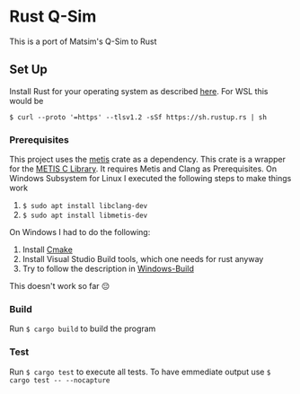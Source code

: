 # Rust Q-Sim

This is a port of Matsim's Q-Sim to Rust

## Set Up

Install Rust for your operating system as described [here](https://www.rust-lang.org/tools/install). For WSL this would
be

```
$ curl --proto '=https' --tlsv1.2 -sSf https://sh.rustup.rs | sh
```

### Prerequisites

This project uses the [metis](https://crates.io/crates/metis) crate as a dependency.
This crate is a wrapper for the [METIS C Library](https://github.com/KarypisLab/METIS).
It requires Metis and Clang as Prerequisites. On Windows Subsystem for Linux I executed the following steps to make
things work

1. `$ sudo apt install libclang-dev`
2. `$ sudo apt install libmetis-dev`

On Windows I had to do the following:

1. Install [Cmake](https://cmake.org/download/)
2. Install Visual Studio Build tools, which one needs for rust anyway
3. Try to follow the description in [Windows-Build](https://github.com/KarypisLab/METIS/blob/master/BUILD-Windows.txt)

This doesn't work so far 😔

### Build

Run `$ cargo build` to build the program

### Test

Run `$ cargo test` to execute all tests. To have emmediate output use `$ cargo test -- --nocapture`
